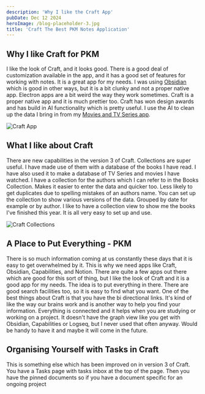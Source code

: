 ```yaml
---
description: 'Why I like the Craft App'
pubDate: Dec 12 2024
heroImage: /blog-placeholder-3.jpg
title: 'Craft The Best PKM Notes Application'
---
```



## Why I like Craft for PKM

I like the look of Craft, and it looks good. There is a good deal of customization available in the app, and it has a good set of features for working with notes. It is a great app for my needs. I was using [Obsidian](pkm.md) which is good in other ways, but it is a bit clunky and not a proper native app. Electron apps are a bit weird the way they work sometimes. Craft is a proper native app and it is much prettier too. Craft has won design awards and has build in AI functionality which is pretty useful. I use the AI to clean up the data I bring in from my [Movies and TV Series app](movieinfo.md).

![Craft App](/Craft1.png)

## What I like about Craft

There are new capabilities in the version 3 of Craft. Collections are super useful. I have made use of them with a database of the books I have read. I have also used it to make a database of TV Series and movies I have watched. I have a collection for the authors which I can refer to in the Books Collection. Makes it easier to enter the data and quicker too. Less likely to get duplicates due to spelling mistakes of an authors name. You can set up the collection to show various versions of the data. Grouped by date for example or by author. I like to have a collection view to show me the books I've finished this year. It is all very easy to set up and use.

![Craft Collections](/Craft2.png)

## A Place to Put Everything - PKM

There is so much information coming at us constantly these days that it is easy to get overwhelmed by it. This is why we need apps like Craft, Obsidian, Capabilities, and Notion. There are quite a few apps out there which are good for this sort of thing, but I like the look of Craft and it is a good app for my needs. The idea is to put everything in there. There are good search facilities too, so it is easy to find what you want. One of the best things about Craft is that you have the bi directional links. It's kind of like the way our brains work and is another way to help you find your information. Everything is connected and it helps when you are studying or working on a project. It doesn't have the graph view like you get with Obsidian, Capabilities or Logseq, but I never used that often anyway. Would be handy to have it and maybe it will come in the future.

## Organising Yourself with Tasks in Craft

This is something else which has been improved on in version 3 of Craft. You have a Tasks page with tasks inbox at the top of the page. Then you have the pinned documents so if you have a document specific for an ongoing project